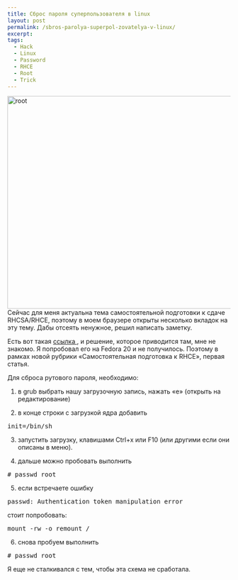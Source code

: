 ```yaml
---
title: Сброс пароля суперпользователя в linux
layout: post
permalink: /sbros-parolya-superpol-zovatelya-v-linux/
excerpt:
tags:
  - Hack
  - Linux
  - Password
  - RHCE
  - Root
  - Trick
---
```

<a href="http://doam.ru/wp-content/uploads/2014/10/root.png" rel="lightbox[981]" title="root"><img class="aligncenter size-full wp-image-983" src="http://doam.ru/wp-content/uploads/2014/10/root.png" alt="root" width="800" height="480" /></a>Сейчас для меня актуальна тема самостоятельной подготовки к сдаче RHCSA/RHCE, поэтому в моем браузере открыты несколько вкладок на эту тему. Дабы отсеять ненужное, решил написать заметку.

Есть вот такая <a href="http://open-os.ru/zabyl-parol-ot-root/" target="_blank">ссылка </a>, и решение, которое приводится там, мне не знакомо. Я попробовал его на Fedora 20 и не получилось. Поэтому в рамках новой рубрики &#171;Самостоятельная подготовка к RHCE&#187;, первая статья.

Для сброса рутового пароля, необходимо:

<!--more-->

1. в grub выбрать нашу загрузочную запись, нажать &#171;e&#187; (открыть на редактирование)

2. в конце строки с загрузкой ядра добавить

<pre>init=/bin/sh</pre>

3. запустить загрузку, клавишами Ctrl+x или F10 (или другими если они описаны в меню).

4. дальше можно пробовать выполнить

<pre># passwd root</pre>

5. если встречаете ошибку

<pre>passwd: Authentication token manipulation error</pre>

стоит попробовать:

<pre>mount -rw -o remount /</pre>

6. снова пробуем выполнить

<pre># passwd root</pre>

Я еще не сталкивался с тем, чтобы эта схема не сработала.
